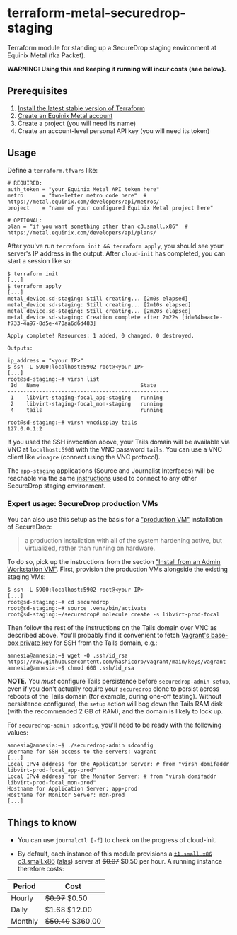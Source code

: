 # terraform-metal-securedrop-staging

Terraform module for standing up a SecureDrop staging environment at
Equinix Metal (fka Packet).

**WARNING: Using this and keeping it running will incur costs (see below).**

## Prerequisites

1. [Install the latest stable version of Terraform](https://www.terraform.io/downloads.html)
2. [Create an Equinix Metal account](https://metal.equinix.com/)
3. Create a project (you will need its name)
4. Create an account-level personal API key (you will need its token)

## Usage

Define a `terraform.tfvars` like:

```hcl
# REQUIRED:
auth_token = "your Equinix Metal API token here"
metro      = "two-letter metro code here"  # https://metal.equinix.com/developers/api/metros/
project    = "name of your configured Equinix Metal project here"

# OPTIONAL:
plan = "if you want something other than c3.small.x86"  # https://metal.equinix.com/developers/api/plans/
```

After you've run `terraform init && terraform apply`, you should see your
server's IP address in the output. After `cloud-init` has completed, you
can start a session like so:

```sh-session
$ terraform init
[...]
$ terraform apply
[...]
metal_device.sd-staging: Still creating... [2m0s elapsed]
metal_device.sd-staging: Still creating... [2m10s elapsed]
metal_device.sd-staging: Still creating... [2m20s elapsed]
metal_device.sd-staging: Creation complete after 2m22s [id=04baac1e-f733-4a97-8d5e-470aa6d6d483]

Apply complete! Resources: 1 added, 0 changed, 0 destroyed.

Outputs:

ip_address = "<your IP>"
$ ssh -L 5900:localhost:5902 root@<your IP>
[...]
root@sd-staging:~# virsh list
 Id   Name                                State
---------------------------------------------------
 1    libvirt-staging-focal_app-staging   running
 2    libvirt-staging-focal_mon-staging   running
 4    tails                               running

root@sd-staging:~# virsh vncdisplay tails
127.0.0.1:2
```

If you used the SSH invocation above, your Tails domain will be available via
VNC at `localhost:5900` with the VNC password `tails`. You can use a VNC client
like `vinagre` (connect using the VNC protocol).

The `app-staging` applications (Source and Journalist Interfaces) will
be reachable via the same [instructions][sd-staging] used to connect to
any other SecureDrop staging environment.

[sd-staging]: https://docs.securedrop.org/en/stable/development/virtual_environments.html#staging

### Expert usage: SecureDrop production VMs

You can also use this setup as the basis for a ["production VM"][sd-prod]
installation of SecureDrop:

> a production installation with all of the system hardening active, but
> virtualized, rather than running on hardware.

To do so, pick up the instructions from the section ["Install from an
Admin Workstation VM"][install-from-admin-workstation-vm].  First,
provision the production VMs alongside the existing staging VMs:

```sh-session
$ ssh -L 5900:localhost:5902 root@<your IP>
[...]
root@sd-staging:~# cd securedrop
root@sd-staging:~# source .venv/bin/activate
root@sd-staging:~/securedrop# molecule create -s libvirt-prod-focal
```

Then follow the rest of the instructions on the Tails domain over VNC as
described above. You'll probably find it convenient to fetch [Vagrant's
base-box private key][vagrant-keypair] for SSH from the Tails domain, e.g.:

```sh-session
amnesia@amnesia:~$ wget -O .ssh/id_rsa https://raw.githubusercontent.com/hashicorp/vagrant/main/keys/vagrant
amnesia@amnesia:~$ chmod 600 .ssh/id_rsa
```

**NOTE.**  You *must* configure Tails persistence before `securedrop-admin
setup`, even if you don't actually require your `securedrop` clone to persist
across reboots of the Tails domain (for example, during one-off testing).
Without persistence configured, the `setup` action will bog down the Tails RAM
disk (with the recommended 2 GB of RAM), and the domain is likely to lock up.

For `securedrop-admin sdconfig`, you'll need to be ready with the following
values:

```sh-session
amnesia@amnesia:~$ ./securedrop-admin sdconfig
Username for SSH access to the servers: vagrant
[...]
Local IPv4 address for the Application Server: # from "virsh domifaddr libvirt-prod-focal_app-prod"
Local IPv4 address for the Monitor Server: # from "virsh domifaddr libvirt-prod-focal_mon-prod"
Hostname for Application Server: app-prod
Hostname for Monitor Server: mon-prod
[...]
```

[install-from-admin-workstation-vm]: https://docs.securedrop.org/en/stable/development/virtual_environments.html#install-from-an-admin-workstation-vm
[sd-prod]: https://docs.securedrop.org/en/stable/development/virtual_environments.html#production

## Things to know

* You can use `journalctl [-f]` to check on the progress of cloud-init.

* By default, each instance of this module provisions a
  ~~[`t1.small.x86`][t1.small.x86]~~ [c3.small.x86][c3.small.x86]
  ([alas][equinix-feedback-thread]) server at ~~$0.07~~ $0.50 per hour.
  A running instance therefore costs:

| Period | Cost |
| --- | --- |
| Hourly | ~~$0.07~~ $0.50 |
| Daily | ~~$1.68~~ $12.00 |
| Monthly | ~~$50.40~~ $360.00 |


[equinix-feedback-thread]: https://feedback.equinixmetal.com/servers-and-configs/p/mini-servers-to-give-the-sweet-sweet-taste-of-equinix-metal
[c3.small.x86]: https://metal.equinix.com/developers/docs/servers/server-specs/#c3smallx86
[t1.small.x86]: https://metal.equinix.com/developers/docs/servers/server-specs/#t1smallx86
[vagrant-keypair]: https://github.com/hashicorp/vagrant/tree/main/keys

